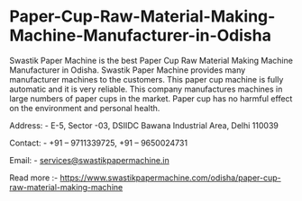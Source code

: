 # Paper-Cup-Raw-Material-Making-Machine-Manufacturer-in-Odisha

Swastik Paper Machine is the best Paper Cup Raw Material Making Machine Manufacturer in Odisha. Swastik Paper Machine provides many manufacturer machines to the customers. This paper cup machine is fully automatic and it is very reliable. This company manufactures machines in large numbers of paper cups in the market. Paper cup has no harmful effect on the environment and personal health.

Address: -      E-5, Sector -03, DSIIDC Bawana Industrial Area, Delhi 110039  

Contact: - +91 – 9711339725, +91 – 9650024731

Email: - services@swastikpapermachine.in  

Read more :- https://www.swastikpapermachine.com/odisha/paper-cup-raw-material-making-machine
